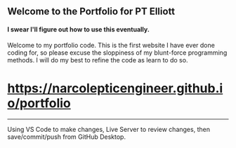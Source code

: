 ## Welcome to the Portfolio for PT Elliott
#### I swear I'll figure out how to use this eventually.

Welcome to my portfolio code. This is the first website I have ever done coding for, so please excuse the sloppiness of my blunt-force programming methods. I will do my best to refine the code as learn to do so.

https://narcolepticengineer.github.io/portfolio
===========
_________

Using VS Code to make changes, Live Server to review changes, then save/commit/push from GitHub Desktop.

